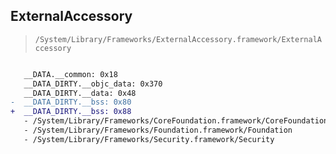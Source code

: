## ExternalAccessory

> `/System/Library/Frameworks/ExternalAccessory.framework/ExternalAccessory`

```diff

   __DATA.__common: 0x18
   __DATA_DIRTY.__objc_data: 0x370
   __DATA_DIRTY.__data: 0x48
-  __DATA_DIRTY.__bss: 0x80
+  __DATA_DIRTY.__bss: 0x88
   - /System/Library/Frameworks/CoreFoundation.framework/CoreFoundation
   - /System/Library/Frameworks/Foundation.framework/Foundation
   - /System/Library/Frameworks/Security.framework/Security

```
